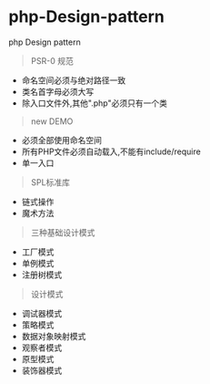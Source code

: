 # php-Design-pattern
php Design pattern
>PSR-0 规范

- 命名空间必须与绝对路径一致
- 类名首字母必须大写
- 除入口文件外,其他".php"必须只有一个类

>new DEMO
- 必须全部使用命名空间
- 所有PHP文件必须自动载入,不能有include/require
- 单一入口

>SPL标准库
- 链式操作
- 魔术方法

>三种基础设计模式
- 工厂模式
- 单例模式
- 注册树模式

>设计模式
- 调试器模式
- 策略模式
- 数据对象映射模式
- 观察者模式
- 原型模式
- 装饰器模式
